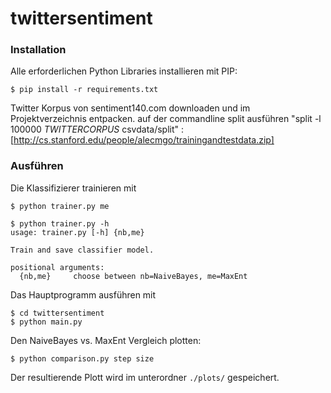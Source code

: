 twittersentiment
================

### Installation
Alle erforderlichen Python Libraries installieren mit PIP:

```
$ pip install -r requirements.txt
```

Twitter Korpus von sentiment140.com downloaden und im Projektverzeichnis entpacken.
auf der commandline split ausführen "split -l 100000 $TWITTERCORPUS$ csvdata/split" :
[http://cs.stanford.edu/people/alecmgo/trainingandtestdata.zip]

### Ausführen
Die Klassifizierer trainieren mit
```
$ python trainer.py me
```
```
$ python trainer.py -h
usage: trainer.py [-h] {nb,me}

Train and save classifier model.

positional arguments:
  {nb,me}     choose between nb=NaiveBayes, me=MaxEnt
```

Das Hauptprogramm ausführen mit
```
$ cd twittersentiment
$ python main.py
```

Den NaiveBayes vs. MaxEnt Vergleich plotten:
```
$ python comparison.py step size
```
Der resultierende Plott wird im unterordner `./plots/` gespeichert.

